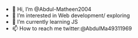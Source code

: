 - 👋 Hi, I’m @Abdul-Matheen2004
- 👀 I’m interested in Web development/ exploring
- 🌱 I’m currently learning JS
- 📫 How to reach me twitter:@AbdulMa49311969

<!---
Abdul-Matheen2004/Abdul-Matheen2004 is a ✨ special ✨ repository because its `README.md` (this file) appears on your GitHub profile.
You can click the Preview link to take a look at your changes.
--->
